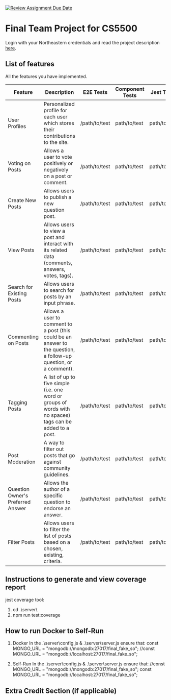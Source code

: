 [![Review Assignment Due Date](https://classroom.github.com/assets/deadline-readme-button-24ddc0f5d75046c5622901739e7c5dd533143b0c8e959d652212380cedb1ea36.svg)](https://classroom.github.com/a/37vDen4S)
# Final Team Project for CS5500

Login with your Northeastern credentials and read the project description [here](https://northeastern-my.sharepoint.com/:w:/g/personal/j_mitra_northeastern_edu/ETUqq9jqZolOr0U4v-gexHkBbCTAoYgTx7cUc34ds2wrTA?e=URQpeI).

## List of features

All the features you have implemented. 

| Feature                           | Description                                                                                                       | E2E Tests      | Component Tests | Jest Tests     |
|-----------------------------------|-------------------------------------------------------------------------------------------------------------------|----------------|-----------------|----------------|
| User Profiles                     | Personalized profile for each user which stores their contributions to the site.                                  | /path/to/test | path/to/test    | path/to/test   |
| Voting on Posts                   | Allows a user to vote positively or negatively on a post or comment.                                              | /path/to/test | path/to/test    | path/to/test   |
| Create New Posts                  | Allows users to publish a new question post.                                                                      | /path/to/test | path/to/test    | path/to/test   |
| View Posts                        | Allows users to view a post and interact with its related data (comments, answers, votes, tags).                  | /path/to/test | path/to/test    | path/to/test   |
| Search for Existing Posts         | Allows users to search for posts by an input phrase.                                                              | /path/to/test | path/to/test    | path/to/test   |
| Commenting on Posts               | Allows a user to comment to a post (this could be an answer to the question, a follow-up question, or a comment). | /path/to/test | path/to/test    | path/to/test   |
| Tagging Posts                     | A list of up to five simple (i.e. one word or groups of words with no spaces) tags can be added to a post.        | /path/to/test | path/to/test    | path/to/test   |
| Post Moderation                   | A way to filter out posts that go against community guidelines.                                                   | /path/to/test | path/to/test    | path/to/test   |
| Question Owner's Preferred Answer | Allows the author of a specific question to endorse an answer.                                                    | /path/to/test | path/to/test    | path/to/test   |
| Filter Posts                      | Allows users to filter the list of posts based on a chosen, existing, criteria.                                   | /path/to/test | path/to/test    | path/to/test   |

## Instructions to generate and view coverage report 

jest coverage tool:
1. cd .\server\
2. npm run test:coverage

## How to run Docker to Self-Run

1. Docker
In the .\server\config.js & .\server\server.js ensure that:
const MONGO_URL = "mongodb://mongodb:27017/final_fake_so";
//const MONGO_URL = "mongodb://localhost:27017/final_fake_so";

2. Self-Run
In the .\server\config.js & .\server\server.js ensure that:
//const MONGO_URL = "mongodb://mongodb:27017/final_fake_so";
const MONGO_URL = "mongodb://localhost:27017/final_fake_so";

## Extra Credit Section (if applicable)